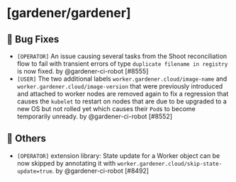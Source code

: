 # [gardener/gardener]

## 🐛 Bug Fixes

- `[OPERATOR]`  An issue causing several tasks from the Shoot reconciliation flow to fail with transient errors of type `duplicate filename in registry` is now fixed. by @gardener-ci-robot [#8555]
- `[USER]` The two additional labels `worker.gardener.cloud/image-name` and `worker.gardener.cloud/image-version` that were previously introduced and attached to worker nodes are removed again to fix a regression that causes the `kubelet` to restart on nodes that are due to be upgraded to a new OS but not rolled yet which causes their `Pod`s to become temporarily unready. by @gardener-ci-robot [#8552]
## 🏃 Others

- `[OPERATOR]` extension library: State update for a Worker object can be now skipped by annotating it with `worker.gardener.cloud/skip-state-update=true`. by @gardener-ci-robot [#8492]